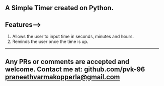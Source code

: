 A Simple Timer created on Python.
---
## Features-->
1. Allows the user to input time in seconds, minutes and hours.
2. Reminds the user once the time is up.

---

Any PRs or comments are accepted and welcome.
Contact me at:
  github.com/pvk-96
  praneethvarmakopperla@gmail.com
---
